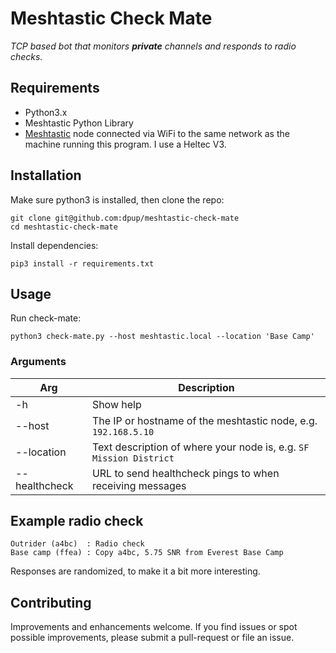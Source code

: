 # Meshtastic Check Mate

_TCP based bot that monitors **private** channels and responds to radio checks._

## Requirements

- Python3.x
- Meshtastic Python Library
- [Meshtastic](https://meshtastic.org) node connected via WiFi to the same network as the machine running this program. I use a Heltec V3.

## Installation

Make sure python3 is installed, then clone the repo:

    git clone git@github.com:dpup/meshtastic-check-mate
    cd meshtastic-check-mate

Install dependencies:

    pip3 install -r requirements.txt

## Usage

Run check-mate:

    python3 check-mate.py --host meshtastic.local --location 'Base Camp'

### Arguments

| Arg           | Description                                                        |
| ------------- | ------------------------------------------------------------------ |
| -h            | Show help                                                          |
| --host        | The IP or hostname of the meshtastic node, e.g. `192.168.5.10`     |
| --location    | Text description of where your node is, e.g. `SF Mission District` |
| --healthcheck | URL to send healthcheck pings to when receiving messages           |

## Example radio check

    Outrider (a4bc)  : Radio check
    Base camp (ffea) : Copy a4bc, 5.75 SNR from Everest Base Camp

Responses are randomized, to make it a bit more interesting.

## Contributing

Improvements and enhancements welcome. If you find issues or spot possible
improvements, please submit a pull-request or file an issue.
